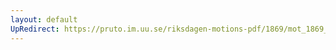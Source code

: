 ```yaml
---
layout: default
UpRedirect: https://pruto.im.uu.se/riksdagen-motions-pdf/1869/mot_1869__ak__169/mot_1869__ak__169-001.pdf
---
```

